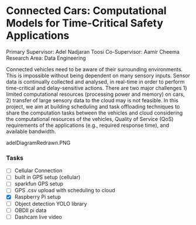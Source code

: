 # Connected Cars: Computational Models for Time-Critical Safety Applications
Primary Supervisor: Adel Nadjaran Toosi
Co-Supervisor: Aamir Cheema
Research Area: Data Engineering

Connected vehicles need to be aware of their surrounding environments. This is impossible without being dependent on many sensory inputs. Sensor data is continually collected and analysed, in real-time in order to perform time-critical and delay-sensitive actions. There are two major challenges 1) limited computational resources (processing power and memory) on cars, 2) transfer of large sensory data to the cloud may is not feasible. In this project, we aim at building scheduling and task offloading techniques to share the computation tasks between the vehicles and cloud considering the computational resources of the vehicles, Quality of Service (QoS) requirements of the applications (e.g., required response time), and available bandwidth.

adelDiagramRedrawn.PNG

### Tasks

- [ ] Cellular Connection
- [ ] built in GPS setup (cellular)
- [ ] sparkfun GPS setup 
- [ ] GPS .csv upload with scheduling to cloud
- [x] Raspberry Pi setup
- [ ] Object detection YOLO library
- [ ] OBDII pi data
- [ ] Dashcam live video
